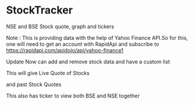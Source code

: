 # StockTracker

NSE and BSE Stock quote, graph and tickers

Note : This is providing data with the help of Yahoo Finance API.So for this, one will need to get an account with RapidApi and subscribe to https://rapidapi.com/apidojo/api/yahoo-finance1

Update Now can add and remove stock data and have a custom list



This will give Live Quote of Stocks



and past Stock Quotes



This also has ticker to view both BSE and NSE together
